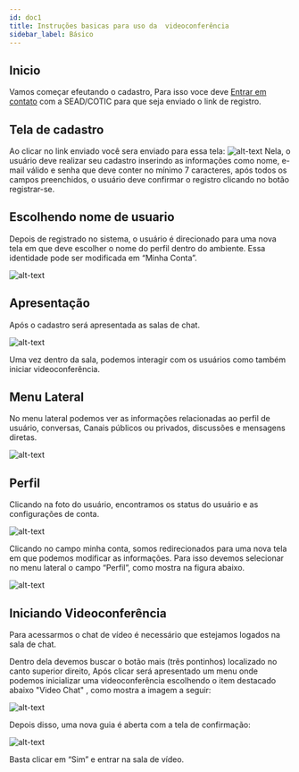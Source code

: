 ```yaml
---
id: doc1
title: Instruções basicas para uso da  videoconferência
sidebar_label: Básico
---
```


## Inicio
Vamos começar efeutando o cadastro,
Para isso voce deve [Entrar em contato](https://wa.me/558491697531) com a SEAD/COTIC para que seja enviado o link de registro.

## Tela de cadastro
Ao clicar no link enviado você  sera enviado para essa tela:
![alt-text](assets/register.JPG)
Nela, o usuário deve realizar seu cadastro inserindo as informações como nome, e-mail válido e senha que deve conter no mínimo 7 caracteres, após todos os campos preenchidos, o usuário deve confirmar o registro clicando no botão registrar-se.


## Escolhendo nome de usuario
Depois de registrado no sistema, o usuário é direcionado para uma nova tela em que deve escolher o nome do perfil dentro do ambiente. 
Essa identidade pode ser modificada em “Minha Conta”.

![alt-text](assets/register_confirm.JPG)

## Apresentação
Após o cadastro será apresentada as salas de chat.

![alt-text](assets/principal.png)

 Uma vez dentro da sala, podemos interagir com os usuários como também iniciar videoconferência.
## Menu Lateral
No menu lateral podemos ver as informações relacionadas ao perfil de usuário, conversas, Canais públicos ou privados, discussões e mensagens diretas.

![alt-text](assets/menu_lado.png)

## Perfil

Clicando na foto do usuário, encontramos os status do usuário e as configurações de conta.

![alt-text](assets/lateral.png)

Clicando no campo minha conta, somos redirecionados para uma nova tela em que podemos modificar as informações. Para isso devemos selecionar no menu lateral o campo “Perfil”, como mostra na figura abaixo.

![alt-text](assets/Register_Perfil.JPG)

## Iniciando Videoconferência
Para acessarmos o chat de vídeo é necessário que estejamos logados na sala de chat.

Dentro dela devemos buscar o botão mais (três pontinhos) localizado no canto superior direito,
Após clicar será apresentado um menu onde podemos inicializar uma videoconferência
escolhendo o item destacado abaixo "Video Chat" , como mostra a imagem a seguir:


![alt-text](assets/videochat1.png)

Depois disso, uma nova guia é
aberta com a tela de confirmação:

![alt-text](assets/telaconfirma.png)

Basta clicar em “Sim” e entrar na sala de vídeo.
